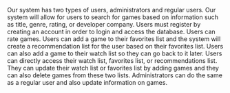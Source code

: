 Our system has two types of users, administrators and regular users. Our system will allow for
users to search for games based on information such as title, genre, rating, or developer
company. Users must register by creating an account in order to login and access the database.
Users can rate games. Users can add a game to their favorites list and the system will create a
recommendation list for the user based on their favorites list. Users can also add a game to their
watch list so they can go back to it later. Users can directly access their watch list, favorites list,
or recommendations list. They can update their watch list or favorites list by adding games and
they can also delete games from these two lists. Administrators can do the same as a regular user
and also update information on games.
